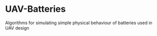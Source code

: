 # UAV-Batteries
Algorithms for simulating simple physical behaviour of batteries used in UAV design

